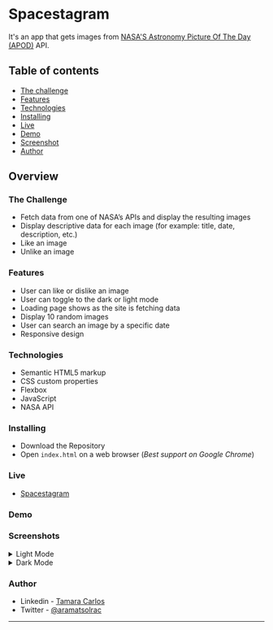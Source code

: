 # Spacestagram


It's an app that gets images from [NASA'S Astronomy Picture Of The Day (APOD)](https://api.nasa.gov/#apod) API.


## Table of contents

- [The challenge](#the-challenge)
- [Features](#features)
- [Technologies](#built-with)
- [Installing](#installing)
- [Live](#live)
- [Demo](#demo)
- [Screenshot](#screenshot)
- [Author](#author)

## Overview

### The Challenge

- Fetch data from one of NASA’s APIs and display the resulting images
- Display descriptive data for each image (for example: title, date, description, etc.)
- Like an image
- Unlike an image



### Features

- User can like or dislike an image
- User can toggle to the dark or light mode
- Loading page shows as the site is fetching data
- Display 10 random images
- User can search an image by a specific date
- Responsive design



### Technologies

- Semantic HTML5 markup
- CSS custom properties
- Flexbox
- JavaScript
- NASA API


### Installing

- Download the Repository
- Open `index.html` on a web browser (*Best support on Google Chrome*)


### Live

- [Spacestagram](https://aramatsolrac.github.io/spacestagram/)

### Demo



### Screenshots

<details>
<summary>Light Mode</summary>

##### Desktop
![](./images/light-desktop.png)

##### Tablet
![](./images/light-tablet.png)

##### Mobile
![](./images/light-mobile.png)

</details>

<details>
<summary>Dark Mode</summary>

##### Desktop
![](./images/dark-desktop.png)

##### Tablet
![](./images/dark-tablet.png)

##### Mobile
![](./images/dark-mobile.png)

</details>

### Author

- Linkedin - [Tamara Carlos](https://www.linkedin.com/in/tamaracarlos/)
- Twitter - [@aramatsolrac](https://twitter.com/aramatsolrac)

---

